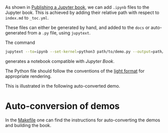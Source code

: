 As shown in [Publishing a Jupyter book](publishing), we can add `.ipynb` files to the Jupyter book. This is achieved by adding their relative path with respect to `index.md` to `_toc.yml`.

These files can either be generated by hand, and added to the `docs` or auto-generated from a `.py` file, using `jupytext`.

The command
```bash
jupytext --to=ipynb --set-kernel=python3 path/to/demo.py --output=path/to/docs.ipynb
```
generates a notebook compatible with *Jupyter Book*.

The Python file should follow the conventions of the [light format](https://jupytext.readthedocs.io/en/latest/formats.html#the-light-format) for appropriate rendering.

This is illustrated in the following auto-converted demo.

# Auto-conversion of demos

In the [Makefile](https://github.com/jorgensd/reproducibility/blob/main/Makefile) one can find the instructions for auto-converting the demos and building the book.
